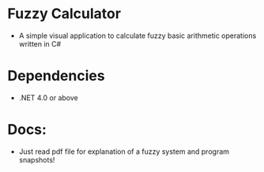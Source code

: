 # Fuzzy Calculator
- A simple visual application to calculate fuzzy basic arithmetic operations written in C#

# Dependencies
- .NET 4.0 or above

# Docs:
- Just read pdf file for explanation of a fuzzy system and program snapshots!
